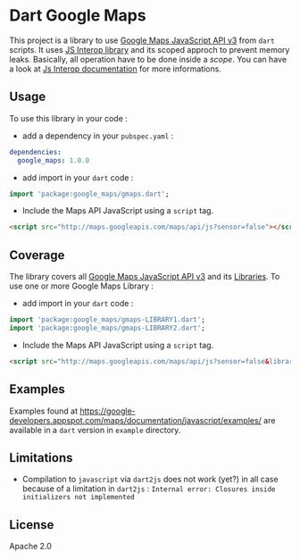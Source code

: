 Dart Google Maps
================

This project is a library to use [Google Maps JavaScript API v3](https://developers.google.com/maps/documentation/javascript/) from `dart` scripts.
It uses [JS Interop library](https://github.com/dart-lang/js-interop) and its scoped approch to prevent memory leaks. Basically, all operation have to be done inside a *scope*. You can have a look at [Js Interop documentation](http://dart-lang.github.com/js-interop/docs/js.html) for more informations.

## Usage ##
To use this library in your code :
* add a dependency in your `pubspec.yaml` :

```yaml
dependencies:
  google_maps: 1.0.0
```

* add import in your `dart` code :

```dart
import 'package:google_maps/gmaps.dart';
```

* Include the Maps API JavaScript using a `script` tag.

```html
<script src="http://maps.googleapis.com/maps/api/js?sensor=false"></script>
```

## Coverage ##
The library covers all [Google Maps JavaScript API v3](https://developers.google.com/maps/documentation/javascript/) and its [Libraries](https://developers.google.com/maps/documentation/javascript/libraries).
To use one or more Google Maps Library : 
* add import in your `dart` code :

```dart
import 'package:google_maps/gmaps-LIBRARY1.dart';
import 'package:google_maps/gmaps-LIBRARY2.dart';
```

* Include the Maps API JavaScript using a `script` tag.

```html
<script src="http://maps.googleapis.com/maps/api/js?sensor=false&libraries=LIBRARY1,LIBRARY2"></script>
```

## Examples ##
Examples found at https://google-developers.appspot.com/maps/documentation/javascript/examples/ are available in a `dart` version in `example` directory.

## Limitations ##
* Compilation to `javascript` via `dart2js` does not work (yet?) in all case because of a limitation in `dart2js` : `Internal error: Closures inside initializers not implemented`

## License ##
Apache 2.0
